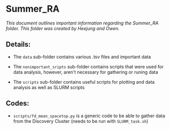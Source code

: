 # Summer_RA
*This document outlines important information regarding the Summer_RA folder. This folder was created by Heejung and Owen.*

## Details:
* The `data` sub-folder contains various .tsv files and important data

* The `nonimportant_sripts` sub-folder contains scripts that were used for data analysis, however, aren't necessary for gathering or runing data

* The `scripts` sub-folder contains useful scripts for plotting and data analysis as well as SLURM scripts

## Codes:
* `scripts/fd_mean_spacetop.py` is a generic code to be able to gather data from the Discovery Cluster (needs to be run with `SLURM_task.sh`)
